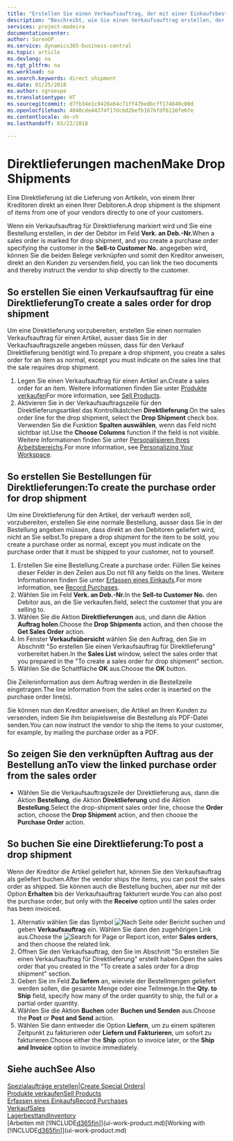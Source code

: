 ```yaml
---
title: "Erstellen Sie einen Verkaufsauftrag, der mit einer Einkaufsbestellung für eine direkte Lieferung verknüpft ist | Microsoft Docs"
description: "Beschreibt, wie Sie einen Verkaufsauftrag erstellen, der mit einer Bestellung verknüpft ist, um sicherzustellen, dass die Artikel vom Kreditor direkt an den Debitor versendet werden"
services: project-madeira
documentationcenter: 
author: SorenGP
ms.service: dynamics365-business-central
ms.topic: article
ms.devlang: na
ms.tgt_pltfrm: na
ms.workload: na
ms.search.keywords: direct shipment
ms.date: 01/25/2018
ms.author: sgroespe
ms.translationtype: HT
ms.sourcegitcommit: d7fb34e1c9428a64c71ff47be8bcff174649c00d
ms.openlocfilehash: 4840cde44374f17dcbd2befb167bfdf6110fe6fe
ms.contentlocale: de-ch
ms.lasthandoff: 03/22/2018

---
```

# <a name="make-drop-shipments"></a><span data-ttu-id="5bb79-103">Direktlieferungen machen</span><span class="sxs-lookup"><span data-stu-id="5bb79-103">Make Drop Shipments</span></span>
<span data-ttu-id="5bb79-104">Eine Direktlieferung ist die Lieferung von Artikeln, von einem Ihrer Kreditoren direkt an einen Ihrer Debitoren.</span><span class="sxs-lookup"><span data-stu-id="5bb79-104">A drop shipment is the shipment of items from one of your vendors directly to one of your customers.</span></span>

<span data-ttu-id="5bb79-105">Wenn ein Verkaufsauftrag für Direktlieferung markiert wird und Sie eine Bestellung erstellen, in der der Debitor im Feld **Verk. an Deb.-Nr.**</span><span class="sxs-lookup"><span data-stu-id="5bb79-105">When a sales order is marked for drop shipment, and you create a purchase order specifying the customer in the **Sell-to Customer No.**</span></span> <span data-ttu-id="5bb79-106">angegeben wird, können Sie die beiden Belege verknüpfen und somit den Kreditor anweisen, direkt an den Kunden zu versenden.</span><span class="sxs-lookup"><span data-stu-id="5bb79-106">field, you can link the two documents and thereby instruct the vendor to ship directly to the customer.</span></span>

## <a name="to-create-a-sales-order-for-drop-shipment"></a><span data-ttu-id="5bb79-107">So erstellen Sie einen Verkaufsauftrag für eine Direktlieferung</span><span class="sxs-lookup"><span data-stu-id="5bb79-107">To create a sales order for drop shipment</span></span>
<span data-ttu-id="5bb79-108">Um eine Direktlieferung vorzubereiten, erstellen Sie einen normalen Verkaufsauftrag für einen Artikel, ausser dass Sie in der Verkaufsauftragszeile angeben müssen, dass für den Verkauf Direktlieferung benötigt wird.</span><span class="sxs-lookup"><span data-stu-id="5bb79-108">To prepare a drop shipment, you create a sales order for an item as normal, except you must indicate on the sales line that the sale requires drop shipment.</span></span>

1. <span data-ttu-id="5bb79-109">Legen Sie einen Verkaufsauftrag für einen Artikel an.</span><span class="sxs-lookup"><span data-stu-id="5bb79-109">Create a sales order for an item.</span></span> <span data-ttu-id="5bb79-110">Weitere Informationen finden Sie unter [Produkte verkaufen](sales-how-sell-products.md)</span><span class="sxs-lookup"><span data-stu-id="5bb79-110">For more information, see [Sell Products](sales-how-sell-products.md).</span></span>
2. <span data-ttu-id="5bb79-111">Aktivieren Sie in der Verkaufsauftragszeile für den Direktlieferungsartikel das Kontrollkästchen **Direktlieferung**.</span><span class="sxs-lookup"><span data-stu-id="5bb79-111">On the sales order line for the drop shipment, select the **Drop Shipment** check box.</span></span> <span data-ttu-id="5bb79-112">Verwenden Sie die Funktion **Spalten auswählen**, wenn das Feld nicht sichtbar ist.</span><span class="sxs-lookup"><span data-stu-id="5bb79-112">Use the **Choose Columns** function if the field is not visible.</span></span> <span data-ttu-id="5bb79-113">Weitere Informationen finden Sie unter [Personalisieren Ihres Arbeitsbereichs](ui-personalization-user.md).</span><span class="sxs-lookup"><span data-stu-id="5bb79-113">For more information, see [Personalizing Your Workspace](ui-personalization-user.md).</span></span>

## <a name="to-create-the-purchase-order-for-drop-shipment"></a><span data-ttu-id="5bb79-114">So erstellen Sie Bestellungen für Direktlieferungen:</span><span class="sxs-lookup"><span data-stu-id="5bb79-114">To create the purchase order for drop shipment</span></span>
<span data-ttu-id="5bb79-115">Um eine Direktlieferung für den Artikel, der verkauft werden soll, vorzubereiten, erstellen Sie eine normale Bestellung, ausser dass Sie in der Bestellung angeben müssen, dass direkt an den Debitoren geliefert wird, nicht an Sie selbst.</span><span class="sxs-lookup"><span data-stu-id="5bb79-115">To prepare a drop shipment for the item to be sold, you create a purchase order as normal, except you must indicate on the purchase order that it must be shipped to your customer, not to yourself.</span></span>

1. <span data-ttu-id="5bb79-116">Erstellen Sie eine Bestellung.</span><span class="sxs-lookup"><span data-stu-id="5bb79-116">Create a purchase order.</span></span> <span data-ttu-id="5bb79-117">Füllen Sie keines dieser Felder in den Zeilen aus.</span><span class="sxs-lookup"><span data-stu-id="5bb79-117">Do not fill any fields on the lines.</span></span> <span data-ttu-id="5bb79-118">Weitere Informationen finden Sie unter [Erfassen eines Einkaufs](purchasing-how-record-purchases.md).</span><span class="sxs-lookup"><span data-stu-id="5bb79-118">For more information, see [Record Purchases](purchasing-how-record-purchases.md).</span></span>
2. <span data-ttu-id="5bb79-119">Wählen Sie im Feld **Verk. an Deb.-Nr.**</span><span class="sxs-lookup"><span data-stu-id="5bb79-119">In the **Sell-to Customer No.**</span></span> <span data-ttu-id="5bb79-120">den Debitor aus, an die Sie verkaufen.</span><span class="sxs-lookup"><span data-stu-id="5bb79-120">field, select the customer that you are selling to.</span></span>
3. <span data-ttu-id="5bb79-121">Wählen Sie die Aktion **Direktlieferungen** aus, und dann die Aktion **Auftrag holen**.</span><span class="sxs-lookup"><span data-stu-id="5bb79-121">Choose the **Drop Shipments** action, and then choose the **Get Sales Order** action.</span></span>
4. <span data-ttu-id="5bb79-122">Im Fenster **Verkaufsübersicht** wählen Sie den Auftrag, den Sie im Abschnitt "So erstellen Sie einen Verkaufsauftrag für Direktlieferung" vorbereitet haben.</span><span class="sxs-lookup"><span data-stu-id="5bb79-122">In the **Sales List** window, select the sales order that you prepared in the "To create a sales order for drop shipment" section.</span></span>
5. <span data-ttu-id="5bb79-123">Wählen Sie die Schaltfläche **OK** aus.</span><span class="sxs-lookup"><span data-stu-id="5bb79-123">Choose the **OK** button.</span></span>

<span data-ttu-id="5bb79-124">Die Zeileninformation aus dem Auftrag werden in die Bestellzeile eingetragen.</span><span class="sxs-lookup"><span data-stu-id="5bb79-124">The line information from the sales order is inserted on the purchase order line(s).</span></span>

<span data-ttu-id="5bb79-125">Sie können nun den Kreditor anweisen, die Artikel an Ihren Kunden zu versenden, indem Sie ihm beispielsweise die Bestellung als PDF-Datei senden.</span><span class="sxs-lookup"><span data-stu-id="5bb79-125">You can now instruct the vendor to ship the items to your customer, for example, by mailing the purchase order as a PDF.</span></span>     

## <a name="to-view-the-linked-purchase-order-from-the-sales-order"></a><span data-ttu-id="5bb79-126">So zeigen Sie den verknüpften Auftrag aus der Bestellung an</span><span class="sxs-lookup"><span data-stu-id="5bb79-126">To view the linked purchase order from the sales order</span></span>
* <span data-ttu-id="5bb79-127">Wählen Sie die Verkaufsauftragszeile der Direktlieferung aus, dann die Aktion **Bestellung**, die Aktion **Direktlieferung** und die Aktion **Bestellung**.</span><span class="sxs-lookup"><span data-stu-id="5bb79-127">Select the drop-shipment sales order line, choose the **Order** action, choose the **Drop Shipment** action, and then choose the **Purchase Order** action.</span></span>

## <a name="to-post-a-drop-shipment"></a><span data-ttu-id="5bb79-128">So buchen Sie eine Direktlieferung:</span><span class="sxs-lookup"><span data-stu-id="5bb79-128">To post a drop shipment</span></span>
<span data-ttu-id="5bb79-129">Wenn der Kreditor die Artikel geliefert hat, können Sie den Verkaufsauftrag als geliefert buchen.</span><span class="sxs-lookup"><span data-stu-id="5bb79-129">After the vendor ships the items, you can post the sales order as shipped.</span></span> <span data-ttu-id="5bb79-130">Sie können auch die Bestellung buchen, aber nur mit der Option **Erhalten** bis der Verkaufsauftrag fakturiert wurde.</span><span class="sxs-lookup"><span data-stu-id="5bb79-130">You can also post the purchase order, but only with the **Receive** option until the sales order has been invoiced.</span></span>

1. <span data-ttu-id="5bb79-131">Alternativ wählen Sie das Symbol ![Nach Seite oder Bericht suchen](media/ui-search/search_small.png "Nach Seite oder Bericht suchen") und geben **Verkaufsauftrag** ein. Wählen Sie dann den zugehörigen Link aus.</span><span class="sxs-lookup"><span data-stu-id="5bb79-131">Choose the ![Search for Page or Report](media/ui-search/search_small.png "Search for Page or Report icon") icon, enter **Sales orders**, and then choose the related link.</span></span>
2. <span data-ttu-id="5bb79-132">Öffnen Sie den Verkaufsauftrag, den Sie im Abschnitt "So erstellen Sie einen Verkaufsauftrag für Direktlieferung" erstellt haben.</span><span class="sxs-lookup"><span data-stu-id="5bb79-132">Open the sales order that you created in the "To create a sales order for a drop shipment" section.</span></span>
3. <span data-ttu-id="5bb79-133">Geben Sie im Feld **Zu liefern** an, wieviele der Bestellmengen geliefert werden sollen, die gesamte Menge oder eine Teilmenge.</span><span class="sxs-lookup"><span data-stu-id="5bb79-133">In the **Qty. to Ship** field, specify how many of the order quantity to ship, the full or a partial order quantity.</span></span>
4. <span data-ttu-id="5bb79-134">Wählen Sie die Aktion **Buchen** oder **Buchen und Senden** aus.</span><span class="sxs-lookup"><span data-stu-id="5bb79-134">Choose the **Post** or **Post and Send** action.</span></span>
5. <span data-ttu-id="5bb79-135">Wählen Sie dann entweder die Option **Liefern**, um zu einem späteren Zeitpunkt zu fakturieren oder **Liefern und Fakturieren**, um sofort zu fakturieren.</span><span class="sxs-lookup"><span data-stu-id="5bb79-135">Choose either the **Ship** option to invoice later, or the **Ship and Invoice** option to invoice immediately.</span></span>

## <a name="see-also"></a><span data-ttu-id="5bb79-136">Siehe auch</span><span class="sxs-lookup"><span data-stu-id="5bb79-136">See Also</span></span>
<span data-ttu-id="5bb79-137">[Spezialaufträge erstellen](sales-how-to-create-special-orders.md)|</span><span class="sxs-lookup"><span data-stu-id="5bb79-137">[Create Special Orders](sales-how-to-create-special-orders.md)|</span></span>  
[<span data-ttu-id="5bb79-138">Produkte verkaufen</span><span class="sxs-lookup"><span data-stu-id="5bb79-138">Sell Products</span></span>](sales-how-sell-products.md)  
[<span data-ttu-id="5bb79-139">Erfassen eines Einkaufs</span><span class="sxs-lookup"><span data-stu-id="5bb79-139">Record Purchases</span></span>](purchasing-how-record-purchases.md)  
[<span data-ttu-id="5bb79-140">Verkauf</span><span class="sxs-lookup"><span data-stu-id="5bb79-140">Sales</span></span>](sales-manage-sales.md)  
[<span data-ttu-id="5bb79-141">Lagerbesttand</span><span class="sxs-lookup"><span data-stu-id="5bb79-141">Inventory</span></span>](inventory-manage-inventory.md)  
<span data-ttu-id="5bb79-142">[Arbeiten mit [!INCLUDE[d365fin](includes/d365fin_md.md)]](ui-work-product.md)</span><span class="sxs-lookup"><span data-stu-id="5bb79-142">[Working with [!INCLUDE[d365fin](includes/d365fin_md.md)]](ui-work-product.md)</span></span>

